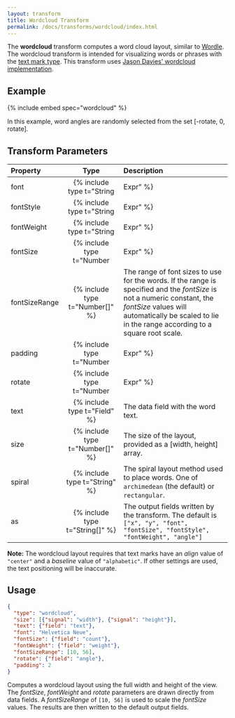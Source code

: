 ```yaml
---
layout: transform
title: Wordcloud Transform
permalink: /docs/transforms/wordcloud/index.html
---
```


The **wordcloud** transform computes a word cloud layout, similar to [Wordle](http://www.wordle.net/). The wordcloud transform is intended for visualizing words or phrases with the [text mark type](../../marks/text). This transform uses [Jason Davies' wordcloud implementation](https://www.jasondavies.com/wordcloud/).

## Example

{% include embed spec="wordcloud" %}

In this example, word angles are randomly selected from the set [-rotate, 0, rotate].

## Transform Parameters

| Property            | Type                              | Description   |
| :------------------ | :-------------------------------: | :------------ |
| font                | {% include type t="String|Expr" %}| The font family to use for a word.|
| fontStyle           | {% include type t="String|Expr" %}| The font style to use for a word.|
| fontWeight          | {% include type t="String|Expr" %}| The font weight to use for a word.|
| fontSize            | {% include type t="Number|Expr" %}| The font size in pixels to use for a word.|
| fontSizeRange       | {% include type t="Number[]" %}   | The range of font sizes to use for the words. If the range is specified and the _fontSize_ is not a numeric constant, the _fontSize_ values will automatically be scaled to lie in the range according to a square root scale.|
| padding             | {% include type t="Number|Expr" %}| The padding in pixels to place around a word.|
| rotate              | {% include type t="Number|Expr" %}| The angle in degrees to use for a word.|
| text                | {% include type t="Field" %}      | The data field with the word text.|
| size                | {% include type t="Number[]" %}   | The size of the layout, provided as a [width, height] array.|
| spiral              | {% include type t="String" %}     | The spiral layout method used to place words. One of `archimedean` (the default) or `rectangular`.|
| as                  | {% include type t="String[]" %}   | The output fields written by the transform. The default is `["x", "y", "font", "fontSize", "fontStyle", "fontWeight", "angle"]`|

**Note:** The wordcloud layout requires that text marks have an _align_ value of `"center"` and a _baseline_ value of `"alphabetic"`. If other settings are used, the text positioning will be inaccurate.

## Usage

```json
{
  "type": "wordcloud",
  "size": [{"signal": "width"}, {"signal": "height"}],
  "text": {"field": "text"},
  "font": "Helvetica Neue",
  "fontSize": {"field": "count"},
  "fontWeight": {"field": "weight"},
  "fontSizeRange": [10, 56],
  "rotate": {"field": "angle"},
  "padding": 2
}
```

Computes a wordcloud layout using the full width and height of the view. The _fontSize_, _fontWeight_ and _rotate_ parameters are drawn directly from data fields. A _fontSizeRange_ of `[10, 56]` is used to scale the _fontSize_ values. The results are then written to the default output fields.
